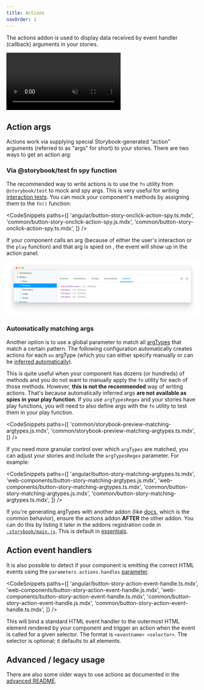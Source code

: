 ```yaml
---
title: Actions
navOrder: 1
---
```


<YouTubeCallout id="BTIuTuoHsQc" title="STOP logging with Storybook Actions" />

The actions addon is used to display data received by event handler (callback) arguments in your stories.

<video autoPlay muted playsInline loop>
  <source
    src="addon-actions-demo-optimized.mp4"
    type="video/mp4"
  />
</video>

## Action args

Actions work via supplying special Storybook-generated “action” arguments (referred to as "args" for short) to your stories. There are two ways to get an action arg:

### Via @storybook/test fn spy function

The recommended way to write actions is to use the `fn` utility from `@storybook/test` to mock and spy args. This is very useful for writing [interaction tests](../04-writing-tests/interaction-testing.md). You can mock your component's methods by assigning them to the `fn()` function:

<!-- prettier-ignore-start -->

<CodeSnippets
  paths={[
    'angular/button-story-onclick-action-spy.ts.mdx',
    'common/button-story-onclick-action-spy.js.mdx',
    'common/button-story-onclick-action-spy.ts.mdx',
  ]}
/>

<!-- prettier-ignore-end -->

If your component calls an arg (because of either the user's interaction or the `play` function) and that arg is spied on , the event will show up in the action panel:

![Essential Actions addon usage](./addon-actions-screenshot.png)

### Automatically matching args

Another option is to use a global parameter to match all [argTypes](../10-api/arg-types.md) that match a certain pattern. The following configuration automatically creates actions for each `on` argType (which you can either specify manually or can be [inferred automatically](../10-api/arg-types.md#automatic-argtype-inference)).

This is quite useful when your component has dozens (or hundreds) of methods and you do not want to manually apply the `fn` utility for each of those methods. However, **this is not the recommended** way of writing actions. That's because automatically inferred args **are not available as spies in your play function**. If you use `argTypesRegex` and your stories have play functions, you will need to also define args with the `fn` utility to test them in your play function.

<!-- prettier-ignore-start -->

<CodeSnippets
  paths={[
    'common/storybook-preview-matching-argtypes.js.mdx',
    'common/storybook-preview-matching-argtypes.ts.mdx',
  ]}
/>

<!-- prettier-ignore-end -->

If you need more granular control over which `argTypes` are matched, you can adjust your stories and include the `argTypesRegex` parameter. For example:

<!-- prettier-ignore-start -->

<CodeSnippets
  paths={[
    'angular/button-story-matching-argtypes.ts.mdx',
    'web-components/button-story-matching-argtypes.js.mdx',
    'web-components/button-story-matching-argtypes.ts.mdx',
    'common/button-story-matching-argtypes.js.mdx',
    'common/button-story-matching-argtypes.ts.mdx',
  ]}
/>

<!-- prettier-ignore-end -->

<Callout variant="info" icon="💡">

If you're generating argTypes with another addon (like [docs](../03-writing-docs/index.md), which is the common behavior), ensure the actions addon **AFTER** the other addon. You can do this by listing it later in the addons registration code in [`.storybook/main.js`](../08-configure/index.md#configure-story-rendering). This is default in [essentials](./index.md).

</Callout>

## Action event handlers

It is also possible to detect if your component is emitting the correct HTML events using the `parameters.actions.handles` [parameter](../02-writing-stories/parameters.md).

<!-- prettier-ignore-start -->

<CodeSnippets
  paths={[
    'angular/button-story-action-event-handle.ts.mdx',
    'web-components/button-story-action-event-handle.js.mdx',
    'web-components/button-story-action-event-handle.ts.mdx',
    'common/button-story-action-event-handle.js.mdx',
    'common/button-story-action-event-handle.ts.mdx',
  ]}
/>


<!-- prettier-ignore-end -->

This will bind a standard HTML event handler to the outermost HTML element rendered by your component and trigger an action when the event is called for a given selector. The format is `<eventname> <selector>`. The selector is optional; it defaults to all elements.

## Advanced / legacy usage

There are also some older ways to use actions as documented in the [advanced README](../../addons/actions/ADVANCED.md).
